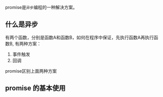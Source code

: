 
promise是`异步`编程的一种解决方案。
## 什么是异步
有两个函数，分别是函数A和函数B，如何在程序中保证，先执行函数A再执行函数B, 有两种方案：
1. 事件触发
2. 回调

promise区别上面两种方案

## promise 的基本使用
